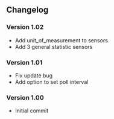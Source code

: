 ## **Changelog**

### Version 1.02
- Add unit_of_measurement to sensors
- Add 3 general statistic sensors
### Version 1.01
- Fix update bug
- Add option to set poll interval
### Version 1.00
- Initial commit